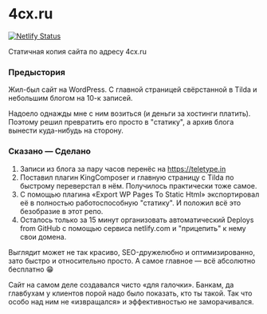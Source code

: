 # 4cx.ru
[![Netlify Status](https://api.netlify.com/api/v1/badges/33f75323-9bfa-4643-959c-9adebc8e4cf4/deploy-status)](https://app.netlify.com/sites/a2say/deploys)


Статичная копия сайта по адресу 4cx.ru



### Предыстория

Жил-был сайт на WordPress. С главной страницей свёрстанной в Tilda и небольшим блогом на 10-к записей.

Надоело однажды мне с ним возиться (и деньги за хостинги платить). Поэтому решил превратить его просто в "статику", а архив блога вынести куда-нибудь на сторону.



### Сказано — Сделано

1. Записи из блога за пару часов перенёс на https://teletype.in  
2. Поставил плагин KingComposer и главную страницу с Tilda по быстрому переверстал в нём. Получилось практически тоже самое.
3. С помощью плагина «Export WP Pages To Static Html» экспортировал её в полностью работоспособную "статику". И положил всё это безобразие в этот репо.
4. Осталось только за 15 минут организовать автоматический Deploys from GitHub с помощью сервиса netlify.com и "прицепить" к нему свои домена.

Выглядит может не так красиво, SEO-дружелюбно и оптимизированно, зато быстро и относительно просто. А самое главное — всё абсолютно бесплатно 😁

Сайт на самом деле создавался чисто «для галочки». Банкам, да главбухам у клиентов порой надо было показать, кто ты такой. Так что особо над ним не «извращался» и эффективностью не заморачивался.
